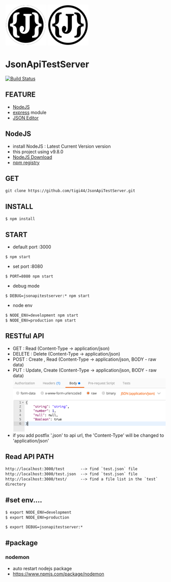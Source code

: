 ![Image](./public/logo_black_128.png)
![Image](./public/logo_white_128.png)
# JsonApiTestServer
[![Build Status](https://travis-ci.org/tigi44/JsonApiTestServer.svg?branch=master)](https://travis-ci.org/tigi44/JsonApiTestServer)

## FEATURE
- [NodeJS](https://nodejs.org)
- [express](https://www.npmjs.com/package/express) module
- [JSON Editor](https://github.com/josdejong/jsoneditor)

## NodeJS
- install NodeJS : Latest Current Version version
- this project using v9.8.0
- [NodeJS Download](https://nodejs.org/en/download/current/)
- [npm registry](https://www.npmjs.com)

## GET
```
git clone https://github.com/tigi44/JsonApiTestServer.git
```

## INSTALL
```
$ npm install
```

## START
- default port :3000
```
$ npm start
```
- set port :8080
```
$ PORT=8080 npm start
```
- debug mode
```
$ DEBUG=jsonapitestserver:* npm start
```
- node env
```
$ NODE_ENV=development npm start
$ NODE_ENV=production npm start
```

## RESTful API
- GET : Read (Content-Type -> application/json)
- DELETE : Delete (Content-Type -> application/json)
- POST : Create , Read (Content-Type -> application/json, BODY - raw data)
- PUT : Update, Create (Content-Type -> application/json, BODY - raw data)
![Image](./public/readmeImage/example_post_body.png)
- if you add postfix '.json' to api url, the 'Content-Type' will be changed to 'application/json'

## Read API PATH
```
http://localhost:3000/test       --> find `test.json` file
http://localhost:3000/test.json  --> find `test.json` file
http://localhost:3000/test/      --> find a file list in the `test` directory
```

## #set env....
```
$ export NODE_ENV=development
$ export NODE_ENV=production
```
```
$ export DEBUG=jsonapitestserver:*
```

## #package
### nodemon
- auto restart nodejs package
- https://www.npmjs.com/package/nodemon
